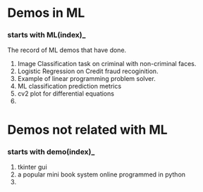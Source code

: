 # Demos in ML
### starts with ML(index)_
The record of ML demos that have done.
1. Image Classification task on criminal with non-criminal faces.
2. Logistic Regression on Credit fraud recoginition.
3. Example of linear programming problem solver.
4. ML classification prediction metrics
5. cv2 plot for differential equations
6. 



# Demos not related with ML
### starts with demo(index)_
1. tkinter gui
2. a popular mini book system online programmed in python
3. 
